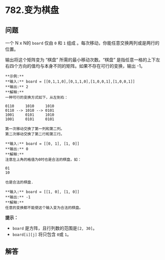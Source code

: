# 782.变为棋盘

## 问题

一个 N x N的 `board` 仅由 `0` 和 `1` 组成 。每次移动，你能任意交换两列或是两行的位置。

输出将这个矩阵变为 “棋盘” 所需的最小移动次数。“棋盘” 是指任意一格的上下左右四个方向的值均与本身不同的矩阵。如果不存在可行的变换，输出 -1。

```
**示例:**
**输入:** board = [[0,1,1,0],[0,1,1,0],[1,0,0,1],[1,0,0,1]]
**输出:** 2
**解释:**
一种可行的变换方式如下，从左到右：

0110     1010     1010
0110 --> 1010 --> 0101
1001     0101     1010
1001     0101     0101

第一次移动交换了第一列和第二列。
第二次移动交换了第二行和第三行。

**输入:** board = [[0, 1], [1, 0]]
**输出:** 0
**解释:**
注意左上角的格值为0时也是合法的棋盘，如：

01
10

也是合法的棋盘.

**输入:** board = [[1, 0], [1, 0]]
**输出:** -1
**解释:**
任意的变换都不能使这个输入变为合法的棋盘。

```

**提示：**

* `board` 是方阵，且行列数的范围是`[2, 30]`。
* `board[i][j]` 将只包含 `0`或 `1`。



## 解答

